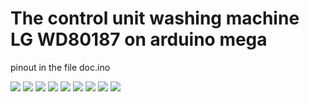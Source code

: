 # The control unit washing machine LG WD80187 on arduino mega

pinout in the file doc.ino

![](https://raw.githubusercontent.com/Nihixi/The-control-unit-washing-machine-LG-WD80187-on-arduino-mega/master/raw/1.jpg)
![](https://raw.githubusercontent.com/Nihixi/The-control-unit-washing-machine-LG-WD80187-on-arduino-mega/master/raw/2.jpg)
![](https://raw.githubusercontent.com/Nihixi/The-control-unit-washing-machine-LG-WD80187-on-arduino-mega/master/raw/3.jpg)
![](https://raw.githubusercontent.com/Nihixi/The-control-unit-washing-machine-LG-WD80187-on-arduino-mega/master/raw/4.jpg)
![](https://raw.githubusercontent.com/Nihixi/The-control-unit-washing-machine-LG-WD80187-on-arduino-mega/master/raw/5.jpg)
![](https://raw.githubusercontent.com/Nihixi/The-control-unit-washing-machine-LG-WD80187-on-arduino-mega/master/raw/6.jpg)
![](https://raw.githubusercontent.com/Nihixi/The-control-unit-washing-machine-LG-WD80187-on-arduino-mega/master/raw/7.jpg)
![](https://raw.githubusercontent.com/Nihixi/The-control-unit-washing-machine-LG-WD80187-on-arduino-mega/master/raw/8.jpg)
![](https://raw.githubusercontent.com/Nihixi/The-control-unit-washing-machine-LG-WD80187-on-arduino-mega/master/raw/9.jpg)


